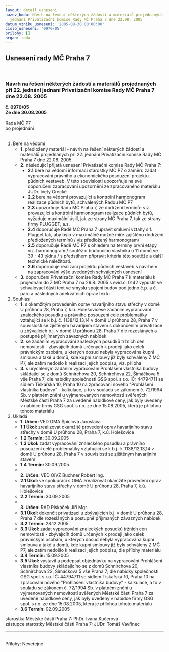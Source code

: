 ```yaml
---
layout: detail_usneseni
nazev_bodu: Návrh na řešení některých žádostí a materiálů projednaných při 22. jednání
  jednaní Privatizační komise Rady MČ Praha 7 dne 22.08. 2005
datum_vzniku_usneseni: '2005-08-30 00:00:00'
cislo_usneseni: '0970/05'
prilohy: []
organ: rada
---
```

<div id="ucUsn_pList" class="usn">
	<span><h2>Usnesení rady MČ Praha 7 </h2>
<br></span><div class="standBody">
<span><h3>Návrh na řešení některých žádostí a materiálů projednaných při 22. jednání jednaní Privatizační komise Rady MČ Praha 7 dne 22.08. 2005</h3></span><div class="center">
		<strong>č. 0970/05</strong><br>
	</div>
<div class="center">
		<strong>Ze dne 30.08.2005</strong><br><br>
	</div>Rada MČ P7<br> po projednání<br><br><ol>
<li>Bere na vědomí<ul>
<li>
<strong>1.</strong> předložený materiál - návrh na řešení některých žádostí a materiálů projednaných při 22. jednání Privatizační komise Rady MČ Praha 7 dne 22.08. 2005</li>
<li>
<strong>2.</strong> následující přijatá usnesení Privatizační komise Rady MČ Praha 7:<ul>
<li>
<strong>2.1</strong> bere na vědomí informaci starostky MČ P7 o záměru zadat  vypracování právního a ekonomického posouzení projektu půdních vestaveb. V této souvislosti upozorňuje na své doporučení zapracování upozornění ze zpracovaného  materiálu JUDr. Ivety Grecké</li>
<li>
<strong>2.2</strong> bere na vědomí provazující a kontrolní harmonogram realizace půdních bytů, schválených Radou MČ P7</li>
<li>
<strong>2.3</strong> upozorňuje Radu MČ Praha 7, že dodržení termínů- viz. provazující a kontrolní harmonogram realizace půdních bytů, vyžaduje maximální úsilí, jak ze strany MČ Praha 7, tak ze strany firmy PLUGGET, a.s.</li>
<li>
<strong>2.4</strong> doporučuje Radě MČ Praha 7 upravit smluvní vztahy s f. Plugget tak, aby bylo v maximálně možné míře zajištěno dodržení předložených termínů / viz předložený harmonogram/</li>
<li>
<strong>2.5</strong> doporučuje Radě MČ P7 s ohledem na termíny první etapy viz. harmonogram / soutěž o budoucího vlastníka u 11 domů ve 39 - 43 týdnu / s předstihem připravit kritéria této soutěže a další technické náležitosti.</li>
<li>
<strong>2.6</strong> doporučuje realizaci projektu půdních vestaveb s návrhem na zapracování  výše uvedených  schválených  usnesení</li>
</ul>
</li>
<li>
<strong>3.</strong> doporučení Privatizační komise Rady MČ Praha 7 k materiálu k projednání  do Z MČ Praha 7 na 29.8. 2005 s evid.č. 0142 vypustit ve schvalovací části text ve smyslu  spojení  budov pod  jedno č.p. a č. parc a následných adekvátních úprav textu </li>
</ul>
</li>
<li>Souhlasí<ul>
<li>
<strong>1.</strong> s okamžitým provedením oprav havarijního stavu střechy v domě U průhonu 28, Praha 7, k.ú. Holešovicese	zadáním vypracování znaleckého posudku a právního posouzení celé problematiky vztahující se k  b.j. č. 1138/12,13,14 v domě U průhonu 28, Praha 7 v souvislosti se zjištěným havarijním stavem s dokončením privatizace u zbývajících  b.j. v domě U průhonu 28, Praha 7 dle rozesláných a postupně přijímaných  závazných nabídek </li>
<li>
<strong>2.</strong> se zadáním vypracování znaleckých posudků  tržních cen  nemovitostí  - zbývajícíh domů určených k prodeji jako celek právnickým osobám, u kterých dosud nebyla vypracována kupní smlouva a také u domů, kde kupní smlouvy již byly schváleny Z MČ P7, ale zatím nedošlo k realizaci jejich podpisu, viz. příloha     </li>
<li>
<strong>3.</strong> s urychleným zadáním vypracování Prohlášení vlastníka budovy skládající se z domů Schnirchova 20, Schnirchova 22, Šimáčkova 5 vše Praha 7; dle nabídky  společnosti GSG spol. s r.o. IČ: 44794711 se sídlem Tiskařská 10, Praha 10 na zpracování nového "Prohlášení vlastníka budovy" - kalkulace, a to  v souladu se zákonem č. 72/1994 Sb. v platném znění u vyjmenovaných nemovitostí svěřených Městské části Praha 7 za uvedené nabídkové ceny, jak byly uvedeny v nabídce firmy GSG spol. s r.o. ze dne 15.08.2005, která je přílohou tohoto materiálu  </li>
</ul>
</li>
<li>Ukládá<ul>
<li>
<strong>1. Určen: </strong>VED OMA Špiclová Jaroslava</li>
<li>
<strong>1.1 Úkol: </strong>zrealizovat  okamžité provedení oprav havarijního stavu střechy v domě U průhonu 28, Praha 7, k.ú. Holešovice     </li>
<li>
<strong>1.2 Termín: </strong>30.09.2005</li>
<li>
<strong>1.3 Úkol: </strong>zadat vypracování znaleckého posudku a právního posouzení celé problematiky vztahující se k  b.j. č. 1138/12,13,14 v domě U průhonu 28, Praha 7 v souvislosti se zjištěným havarijním stavem </li>
<li>
<strong>1.4 Termín: </strong>30.09.2005</li>
<li>
<strong><br>2. Určen: </strong>VED OIVZ Buchner Robert Ing.</li>
<li>
<strong>2.1 Úkol: </strong>ve spolupráci s OMA zrealizovat  okamžité provedení oprav havarijního stavu střechy v domě U průhonu 28, Praha 7, k.ú. Holešovice     </li>
<li>
<strong>2.2 Termín: </strong>30.09.2005</li>
<li>
<strong><br>3. Určen: </strong>RAD Piskáček Jiří Mgr.</li>
<li>
<strong>3.1 Úkol: </strong>dokončit privatizaci u zbývajících  b.j. v domě U průhonu 28, Praha 7 dle rozesláných a postupně přijímaných  závazných nabídek </li>
<li>
<strong>3.2 Termín: </strong>28.12.2005</li>
<li>
<strong>3.3 Úkol: </strong>zadat vypracování znaleckých posudků  tržních cen  nemovitostí  - zbývajícíh domů určených k prodeji jako celek právnickým osobám, u kterých dosud nebyla vypracována kupní smlouva a také u domů, kde kupní smlouvy již byly schváleny Z MČ P7, ale zatím nedošlo k realizaci jejich podpisu, dle přílohy materiálu    </li>
<li>
<strong>3.4 Termín: </strong>15.09.2005</li>
<li>
<strong>3.5 Úkol: </strong>vystavit a podepsat objednávku na vypracování Prohlášení vlastníka budovy skládajícího se z domů Schnirchova 20, Schnirchova 22, Šimáčkova 5 vše Praha 7; dle nabídky  společnosti GSG spol. s r.o. IČ: 44794711 se sídlem Tiskařská 10, Praha 10 na zpracování nového "Prohlášení vlastníka budovy" - kalkulace, a to v souladu se zákonem č. 72/1994 Sb. v platném znění u vyjmenovaných nemovitostí svěřených Městské části Praha 7 za uvedené nabídkové ceny, jak byly uvedeny v nabídce firmy GSG spol. s r.o. ze dne 15.08.2005, která je přílohou tohoto materiálu</li>
<li>
<strong>3.6 Termín: </strong>02.09.2005</li>
</ul>
</li>
</ol>starostka Městské části Praha 7: PhDr. Ivana Kučerová<br>zástupce starostky Městské části Praha 7: JUDr. Tomáš Vavřinec <hr>
<br>Přílohy: Neveřejné</div>
</div>